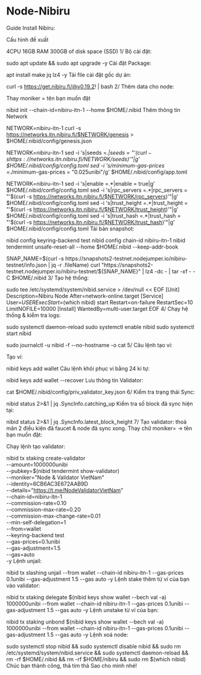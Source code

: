 # Node-Nibiru
Guide Install Nibiru:

Cấu hình đề xuất

4CPU
16GB RAM
300GB of disk space (SSD)
1/ Bộ cài đặt:

sudo apt update && sudo apt upgrade -y
Cài đặt Package:

apt install make jq lz4 -y
Tải file cài đặt gốc dự án:

curl -s https://get.nibiru.fi/@v0.19.2! | bash
2/ Thêm data cho node:

Thay moniker = tên bạn muốn đặt

nibid init <moniker> --chain-id=nibiru-itn-1 --home $HOME/.nibid
Thêm thông tin Network

NETWORK=nibiru-itn-1
curl -s https://networks.itn.nibiru.fi/$NETWORK/genesis > $HOME/.nibid/config/genesis.json

NETWORK=nibiru-itn-1
sed -i 's|seeds =.*|seeds = "'$(curl -s https://networks.itn.nibiru.fi/$NETWORK/seeds)'"|g' $HOME/.nibid/config/config.toml
sed -i 's/minimum-gas-prices =.*/minimum-gas-prices = "0.025unibi"/g' $HOME/.nibid/config/app.toml

NETWORK=nibiru-itn-1
sed -i 's|enable =.*|enable = true|g' $HOME/.nibid/config/config.toml
sed -i 's|rpc_servers =.*|rpc_servers = "'$(curl -s https://networks.itn.nibiru.fi/$NETWORK/rpc_servers)'"|g' $HOME/.nibid/config/config.toml
sed -i 's|trust_height =.*|trust_height = "'$(curl -s https://networks.itn.nibiru.fi/$NETWORK/trust_height)'"|g' $HOME/.nibid/config/config.toml
sed -i 's|trust_hash =.*|trust_hash = "'$(curl -s https://networks.itn.nibiru.fi/$NETWORK/trust_hash)'"|g' $HOME/.nibid/config/config.toml
Tải bản snapshot:

nibid config keyring-backend test
nibid config chain-id nibiru-itn-1
nibid tendermint unsafe-reset-all --home $HOME/.nibid --keep-addr-book

SNAP_NAME=$(curl -s https://snapshots2-testnet.nodejumper.io/nibiru-testnet/info.json | jq -r .fileName)
curl "https://snapshots2-testnet.nodejumper.io/nibiru-testnet/${SNAP_NAME}" | lz4 -dc - | tar -xf - -C $HOME/.nibid
3/ Tạo hệ thống:

sudo tee /etc/systemd/system/nibid.service > /dev/null << EOF
[Unit]
Description=Nibiru Node
After=network-online.target
[Service]
User=$USER
ExecStart=$(which nibid) start
Restart=on-failure
RestartSec=10
LimitNOFILE=10000
[Install]
WantedBy=multi-user.target
EOF
4/ Chạy hệ thống & kiểm tra logs:

sudo systemctl daemon-reload
sudo systemctl enable nibid
sudo systemctl start nibid

sudo journalctl -u nibid -f --no-hostname -o cat
5/ Câu lệnh tạo ví:

Tạo ví:

nibid keys add wallet
Câu lệnh khôi phục ví bằng 24 kí tự:

nibid keys add wallet --recover
Lưu thông tin Validator:

cat $HOME/.nibid/config/priv_validator_key.json
6/ Kiểm tra trạng thái Sync:

nibid status 2>&1 | jq .SyncInfo.catching_up
Kiểm tra số block đã sync hiện tại:

nibid status 2>&1 | jq .SyncInfo.latest_block_height
7/ Tạo validator: thoả mãn 2 điều kiện đã faucet & node đã sync xong. Thay chữ moniker= -> tên bạn muốn đặt:

Chạy lệnh tạo validator:

nibid tx staking create-validator \
--amount=1000000unibi \
--pubkey=$(nibid tendermint show-validator) \
--moniker="Node & Validator VietNam" \
--identity=6CB6AC3E672AAB9D \
--details="https://t.me/NodeValidatorVietNam" \
--chain-id=nibiru-itn-1 \
--commission-rate=0.10 \
--commission-max-rate=0.20 \
--commission-max-change-rate=0.01 \
--min-self-delegation=1 \
--from=wallet \
--keyring-backend test \
--gas-prices=0.1unibi \
--gas-adjustment=1.5 \
--gas=auto \
-y
Lệnh unjail:

nibid tx slashing unjail --from wallet --chain-id nibiru-itn-1 --gas-prices 0.1unibi --gas-adjustment 1.5 --gas auto -y 
Lệnh stake thêm từ ví của bạn vào validator:

nibid tx staking delegate $(nibid keys show wallet --bech val -a) 1000000unibi --from wallet --chain-id nibiru-itn-1 --gas-prices 0.1unibi --gas-adjustment 1.5 --gas auto -y 
Lệnh unstake từ ví của bạn:

nibid tx staking unbond $(nibid keys show wallet --bech val -a) 1000000unibi --from wallet --chain-id nibiru-itn-1 --gas-prices 0.1unibi --gas-adjustment 1.5 --gas auto -y 
Lệnh xoá node:

sudo systemctl stop nibid && sudo systemctl disable nibid && sudo rm /etc/systemd/system/nibid.service && sudo systemctl daemon-reload && rm -rf $HOME/.nibid && rm -rf $HOME/nibiru && sudo rm $(which nibid) 
Chúc bạn thành công, thả tim thả Sao cho mình nhé!
